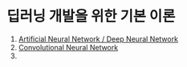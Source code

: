 딥러닝 개발을 위한 기본 이론
============================

1. [Artificial Neural Network / Deep Neural Network]()     
2. [Convolutional Neural Network]()     
3. 
